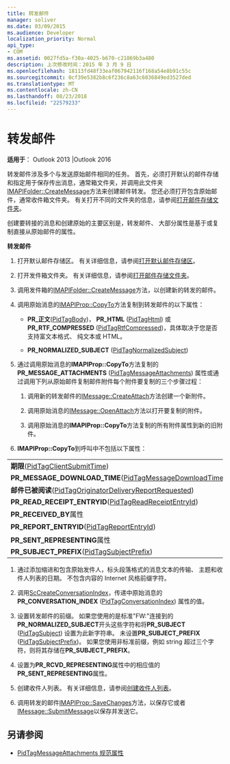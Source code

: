 ```yaml
---
title: 转发邮件
manager: soliver
ms.date: 03/09/2015
ms.audience: Developer
localization_priority: Normal
api_type:
- COM
ms.assetid: 0027fd5a-f30a-4025-b670-c21869b3a480
description: 上次修改时间：2015 年 3 月 9 日
ms.openlocfilehash: 18113fd48f33eaf067942116f168a54e8b91c55c
ms.sourcegitcommit: 0cf39e5382b8c6f236c8a63c6036849ed3527ded
ms.translationtype: MT
ms.contentlocale: zh-CN
ms.lasthandoff: 08/23/2018
ms.locfileid: "22579233"
---
```

# <a name="forwarding-a-message"></a>转发邮件

**适用于**： Outlook 2013 |Outlook 2016 
  
转发邮件涉及多个与发送原始邮件相同的任务。 首先，必须打开默认的邮件存储和指定用于保存传出消息，通常箱文件夹，并调用此文件夹[IMAPIFolder::CreateMessage](imapifolder-createmessage.md)方法来创建邮件转发。 您还必须打开包含原始邮件，通常收件箱文件夹。 有关打开不同的文件夹的信息，请参阅[打开邮件存储文件夹](opening-a-message-store-folder.md)。
  
创建要转接的消息和创建原始的主要区别是，转发邮件、 大部分属性是基于或复制直接从原始邮件的属性。 
  
**转发邮件**
  
1. 打开默认邮件存储区。 有关详细信息，请参阅[打开默认邮件存储区](opening-the-default-message-store.md)。
    
2. 打开发件箱文件夹。 有关详细信息，请参阅[打开邮件存储文件夹](opening-a-message-store-folder.md)。
    
3. 调用发件箱的[IMAPIFolder::CreateMessage](imapifolder-createmessage.md)方法，以创建新的转发的邮件。 
    
4. 调用原始消息的[IMAPIProp::CopyTo](imapiprop-copyto.md)方法复制到转发邮件的以下属性： 
    
   - **PR\_正文**([PidTagBody](pidtagbody-canonical-property.md))， **PR\_HTML** ([PidTagHtml](pidtaghtml-canonical-property.md)) 或**PR_RTF_COMPRESSED** ([PidTagRtfCompressed](pidtagrtfcompressed-canonical-property.md))，具体取决于您是否支持富文本格式、 纯文本或 HTML。
    
   - **PR\_NORMALIZED_SUBJECT** ([PidTagNormalizedSubject](pidtagnormalizedsubject-canonical-property.md)) 
    
5. 通过调用原始消息的**IMAPIProp::CopyTo**方法复制的**PR_MESSAGE_ATTACHMENTS** ([PidTagMessageAttachments](pidtagmessageattachments-canonical-property.md)) 属性或通过调用下列从原始邮件复制邮件附件每个附件要复制的三个步骤过程：
    
   1. 调用新的转发邮件的[IMessage::CreateAttach](imessage-createattach.md)方法创建一个新附件。 
      
   2. 调用原始消息的[IMessage::OpenAttach](imessage-openattach.md)方法以打开要复制的附件。 
      
   3. 调用原始消息的**IMAPIProp::CopyTo**方法复制的所有附件属性到新的旧附件。 
    
6. **IMAPIProp::CopyTo**到呼叫中不包括以下属性： 
    
|||
|:-----|:-----|
|**期限**([PidTagClientSubmitTime](pidtagclientsubmittime-canonical-property.md))  <br/> |**PR_MESSAGE_DELIVERY_TIME**([PidTagMessageDeliveryTime](pidtagmessagedeliverytime-canonical-property.md))  <br/> |
|**PR_MESSAGE_DOWNLOAD_TIME**([PidTagMessageDownloadTime](pidtagmessagedownloadtime-canonical-property.md))  <br/> |**PR_MESSAGE_FLAGS**([PidTagMessageFlags](pidtagmessageflags-canonical-property.md))  <br/> |
|**邮件已被阅读**([PidTagOriginatorDeliveryReportRequested](pidtagoriginatordeliveryreportrequested-canonical-property.md))  <br/> |**PR_RCVD_REPRESENTING**属性  <br/> |
|**PR_READ_RECEIPT_ENTRYID**([PidTagReadReceiptEntryId](pidtagreadreceiptentryid-canonical-property.md))  <br/> |**PR_READ_RECEIPT_REQUESTED**([PidTagReadReceiptRequested](pidtagreadreceiptrequested-canonical-property.md))  <br/> |
|**PR_RECEIVED_BY**属性  <br/> |**PR_REPLY_RECIPIENT**属性  <br/> |
|**PR_REPORT_ENTRYID**([PidTagReportEntryId](pidtagreportentryid-canonical-property.md))  <br/> |**PR_SENDER**属性  <br/> |
|**PR_SENT_REPRESENTING**属性  <br/> |**PR_SENTMAIL_ENTRYID**([PidTagSentMailEntryId](pidtagsentmailentryid-canonical-property.md))  <br/> |
|**PR_SUBJECT_PREFIX**([PidTagSubjectPrefix](pidtagsubjectprefix-canonical-property.md))  <br/> | <br/> |
   
1. 通过添加缩进和包含原始发件人，标头段落格式的消息文本的传输、 主题和收件人列表的日期。 不包含内容的 Internet 风格前缀字符。
    
2. 调用[ScCreateConversationIndex](sccreateconversationindex.md)，传递中原始消息的**PR_CONVERSATION_INDEX** ([PidTagConversationIndex](pidtagconversationindex-canonical-property.md)) 属性的值。
    
3. 设置转发邮件的前缀。 如果您使用的是标准"FW:"连接到的**PR_NORMALIZED_SUBJECT**开头这些字符和将**PR_SUBJECT** ([PidTagSubject](pidtagsubject-canonical-property.md)) 设置为此新字符串。 未设置**PR_SUBJECT_PREFIX** ([PidTagSubjectPrefix](pidtagsubjectprefix-canonical-property.md))。 如果您使用非标准前缀，例如 string 超过三个字符，则将其存储在**PR_SUBJECT_PREFIX**。 
    
4. 设置为**PR_RCVD_REPRESENTING**属性中的相应值的**PR_SENT_REPRESENTING**属性。 
    
5. 创建收件人列表。 有关详细信息，请参阅[创建收件人列表](creating-a-recipient-list.md)。
    
6. 调用转发的邮件[IMAPIProp::SaveChanges](imapiprop-savechanges.md)方法，以保存它或者[IMessage::SubmitMessage](imessage-submitmessage.md)以保存并发送它。 
    
## <a name="see-also"></a>另请参阅

- [PidTagMessageAttachments 规范属性](pidtagmessageattachments-canonical-property.md)

